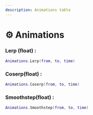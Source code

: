 ```yaml
---
description: Animations table
---
```


# ⚙️ Animations

### Lerp (float) :

```lua
Animations.Lerp(from, to, time)
```

### Coserp(float) :

```lua
Animations.Coserp(from, to, time)
```

### Smoothstep(float) :

```lua
Animations.Smoothstep(from, to, time)
```
